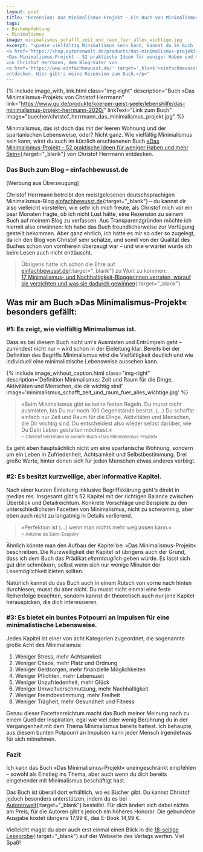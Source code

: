 ```yaml
---
layout: post
title: "Rezension: Das Minimalismus-Projekt – Ein Buch von Minimalismus-Blogger Christof Herrmann"
tags:
- Buchempfehlung
- Minimalismus
image: minimalismus_schafft_zeit_und_raum_fuer_alles_wichtige.jpg
excerpt: "<p>Wie vielfältig Minimalismus sein kann, kannst du im Buch
<a href='https://shop.autorenwelt.de/products/das-minimalismus-projekt-52-praktische-ideen-fur-weniger-haben-und-mehr-sein-von-christof-herrmann' target='_blank'>
»Das Minimalismus-Projekt – 52 praktische Ideen für weniger Haben und mehr Sein«</a>
von Christof Herrmann, dem Blog-Vater von
<a href='https://www.einfachbewusst.de/' target='_blank'>einfachbewusst.de</a>,
entdecken. Hier gibt's meine Rezension zum Buch.</p>"
---
```


{% include image_with_link.html
class="img-right"
description="Buch »Das Minimalismus-Projekt« von Christof Herrmann"
link="https://www.gu.de/produkte/koerper-geist-seele/lebenshilfe/das-minimalismus-projekt-herrmann-2020/"
linkText="Link zum Buch"
image="buecher/christof_herrmann_das_minimalismus_projekt.jpg"
%}

Minimalismus, das ist doch das mit der leeren Wohnung und der spartanischen
Lebensweise, oder? Nicht ganz. Wie vielfältig Minimalismus sein kann, wirst du
auch im kürzlich erschienenen Buch
[»Das Minimalismus-Projekt – 52 praktische Ideen für weniger Haben und mehr Sein«](https://shop.autorenwelt.de/products/das-minimalismus-projekt-52-praktische-ideen-fur-weniger-haben-und-mehr-sein-von-christof-herrmann){:target="\_blank"}
von Christof Herrmann entdecken.

### Das Buch zum Blog – einfachbewusst.de

[Werbung aus Überzeugung]

Christof Herrmann betreibt den meistgelesenen deutschsprachigen
Minimalismus-Blog [einfachbewusst.de](https://www.einfachbewusst.de/){:target="\_blank"}
– du kannst dir also vielleicht vorstellen, wie sehr ich mich freute, als
Christof mich vor ein paar Monaten fragte, ob ich nicht Lust hätte, eine
Rezension zu seinem Buch auf meinem Blog zu verfassen. Aus Transparenzgründen
möchte ich hiermit also erwähnen: Ich habe das Buch freundlicherweise zur
Verfügung gestellt bekommen. Aber ganz ehrlich, ich hätte es mir so oder so
zugelegt, da ich den Blog von Christof sehr schätze, und somit von der Qualität
des Buches schon von vornherein überzeugt war – und wie erwartet wurde ich beim
Lesen auch nicht enttäuscht.

>Übrigens hatte ich schon die Ehre auf [einfachbewusst.de](https://www.einfachbewusst.de/){:target="\_blank"} zu Wort zu kommen:<br/>
>[17 Minimalismus- und Nachhaltigkeit-Bloggerinnen verraten, worauf sie verzichten und was sie dadurch gewinnen](https://www.einfachbewusst.de/2019/01/minimalismus-bloggerinnen-verzichten/){:target="\_blank"}

## Was mir am Buch »Das Minimalismus-Projekt« besonders gefällt:

### #1: Es zeigt, wie vielfältig Minimalismus ist.

Dass es bei diesem Buch nicht um's Ausmisten und Entrümpeln geht – zumindest
nicht nur – wird schon in der Einleitung klar. Bereits bei der Definition des
Begriffs Minimalismus wird die Vielfältigkeit deutlich und wie individuell
eine minimalistische Lebensweise aussehen kann.

{% include image_without_caption.html
  class="img-right"
  description='Definition Minimalismus: Zeit und Raum für die Dinge, Aktivitäten und Menschen, die dir wichtig sind'
  image='minimalismus_schafft_zeit_und_raum_fuer_alles_wichtige.jpg'
%}

>»Beim Minimalismus gibt es keine festen Regeln. Du musst nicht ausmisten, bis Du
nur noch 100 Gegenstände besitzt. (...) Du schaffst einfach nur Zeit und Raum
für die Dinge, Aktivitäten und Menschen, die Dir wichtig sind. Du entscheidest
also wieder selbst darüber, wie Du Dein Leben gestalten möchtest.«<br/>
– <small>Christof Herrmann in seinem Buch »Das Minimalismus-Projekt«</small>

Es geht eben hauptsächlich nicht um eine spartanische Wohnung, sondern um ein
Leben in Zufriedenheit, Achtsamkeit und Selbstbestimmung. Drei große Worte,
hinter denen sich für jeden Menschen etwas anderes verbirgt.

### #2: Es besitzt kurzweilige, aber informative Kapitel.

Nach einer kurzen Einleitung inklusive Begriffsklärung geht's direkt in medias
res. Insgesamt gibt's 52 Kapitel mit der richtigen Balance zwischen Überblick
und Detailreichtum. Konkrete Vorschläge und Beispiele zu den unterschiedlichsten
Facetten von Minimalismus, nicht zu schwammig, aber eben auch nicht zu langatmig
in Details verlierend.

>»Perfektion ist (...) wenn man nichts mehr weglassen kann.«<br/>
– <small>Antoine de Saint-Exupéry</small>

Ähnlich könnte man den Aufbau der Kapitel bei »Das Minimalismus-Projekt«
beschreiben. Die Kurzweiligkeit der Kapitel ist übrigens auch der Grund, dass
ich dem Buch das Prädikat *elterntauglich* geben würde. Es lässt sich gut drin
schmökern, selbst wenn sich nur wenige Minuten der Lesemöglichkeit bieten
sollten.

Natürlich kannst du das Buch auch in einem Rutsch von vorne nach hinten
durchlesen, musst du aber nicht. Du musst nicht einmal eine feste Reihenfolge
beachten, sondern kannst dir theoretisch auch nur jene Kapitel herauspicken, die
dich interessieren.

### #3: Es bietet ein buntes Potpourri an Impulsen für eine minimalistische Lebensweise.

Jedes Kapitel ist einer von acht Kategorien zugeordnet, die sogenannte große
Acht des Minimalismus:

1. Weniger Stress, mehr Achtsamkeit
2. Weniger Chaos, mehr Platz und Ordnung
3. Weniger Geldsorgen, mehr finanzielle Möglichkeiten
4. Weniger Pflichten, mehr Lebenszeit
5. Weniger Unzufriedenheit, mehr Glück
6. Weniger Umweltverschmutzung, mehr Nachhaltigkeit
7. Weniger Fremdbestimmung, mehr Freiheit
8. Weniger Trägheit, mehr Gesundheit und Fitness

Genau dieser Facettenreichtum macht das Buch meiner Meinung nach zu einem Quell
der Inspiration, egal wie viel oder wenig Berührung du in der Vergangenheit mit
dem Thema Minimalismus bereits hattest. Ich behaupte, aus diesem bunten
Potpourri an Impulsen kann jeder Mensch irgendetwas für sich mitnehmen.

### Fazit

Ich kann das Buch »Das Minimalismus-Projekt« uneingeschränkt empfehlen – sowohl
als Einstieg ins Thema, aber auch wenn du dich bereits eingehender mit
Minimalismus beschäftigt hast.

Das Buch ist überall dort erhältlich, wo es Bücher gibt. Du kannst Christof
jedoch besonders unterstützen, indem du es bei
[Autorenwelt](https://shop.autorenwelt.de/products/das-minimalismus-projekt-52-praktische-ideen-fur-weniger-haben-und-mehr-sein-von-christof-herrmann){:target="\_blank"}
bestellst. Für dich ändert sich dabei nichts am Preis, für die Autoren gibt's
jedoch ein höheres Honorar. Die gebundene Ausgabe kostet übrigens 17,99 €, das
E-Book 14,99 €.

Vielleicht magst du aber auch erst einmal einen Blick in die
[18-seitige Leseprobe](https://www.gu.de/?wpdmdl=190626){:target="\_blank"}
auf der Webseite des Verlags werfen. Viel Spaß!
